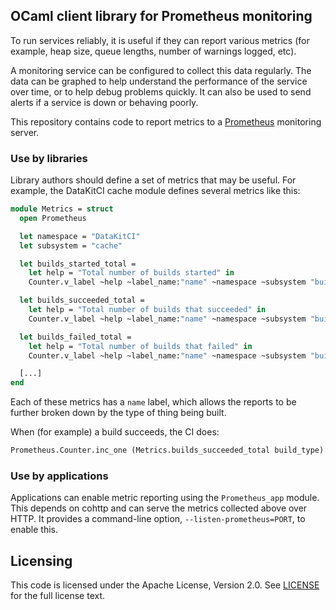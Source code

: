 ## OCaml client library for Prometheus monitoring

To run services reliably, it is useful if they can report various metrics
(for example, heap size, queue lengths, number of warnings logged, etc).

A monitoring service can be configured to collect this data regularly.
The data can be graphed to help understand the performance of the service over time,
or to help debug problems quickly.
It can also be used to send alerts if a service is down or behaving poorly.

This repository contains code to report metrics to a [Prometheus][] monitoring server.

### Use by libraries

Library authors should define a set of metrics that may be useful. For example, the DataKitCI
cache module defines several metrics like this:

```ocaml
module Metrics = struct
  open Prometheus

  let namespace = "DataKitCI"
  let subsystem = "cache"

  let builds_started_total =
    let help = "Total number of builds started" in
    Counter.v_label ~help ~label_name:"name" ~namespace ~subsystem "builds_started_total"

  let builds_succeeded_total =
    let help = "Total number of builds that succeeded" in
    Counter.v_label ~help ~label_name:"name" ~namespace ~subsystem "builds_succeeded_total"

  let builds_failed_total =
    let help = "Total number of builds that failed" in
    Counter.v_label ~help ~label_name:"name" ~namespace ~subsystem "builds_failed_total"

  [...]
end
```

Each of these metrics has a `name` label, which allows the reports to be further broken down
by the type of thing being built.

When (for example) a build succeeds, the CI does:

```ocaml
Prometheus.Counter.inc_one (Metrics.builds_succeeded_total build_type)
```

### Use by applications

Applications can enable metric reporting using the `Prometheus_app` module.
This depends on cohttp and can serve the metrics collected above over HTTP.
It provides a command-line option, `--listen-prometheus=PORT`, to enable this.

## Licensing

This code is licensed under the Apache License, Version 2.0. See
[LICENSE](https://github.com/docker/datakit/blob/master/LICENSE.md) for the full
license text.

[Prometheus]: https://prometheus.io
